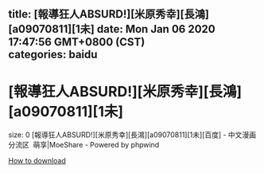 
title: [報導狂人ABSURD!][米原秀幸][長鴻][a09070811][1未]
date: Mon Jan 06 2020 17:47:56 GMT+0800 (CST)    
categories: baidu
---

# [報導狂人ABSURD!][米原秀幸][長鴻][a09070811][1未]
size: 0
 [報導狂人ABSURD!][米原秀幸][長鴻][a09070811][1未][百度] - 中文漫画分流区  萌享|MoeShare - Powered by phpwind
 

[How to download](https://bpcam.bemobtrk.com/go/2ceec3aa-1ca2-46d6-b9ff-aaa5c184517c?jno=217)
